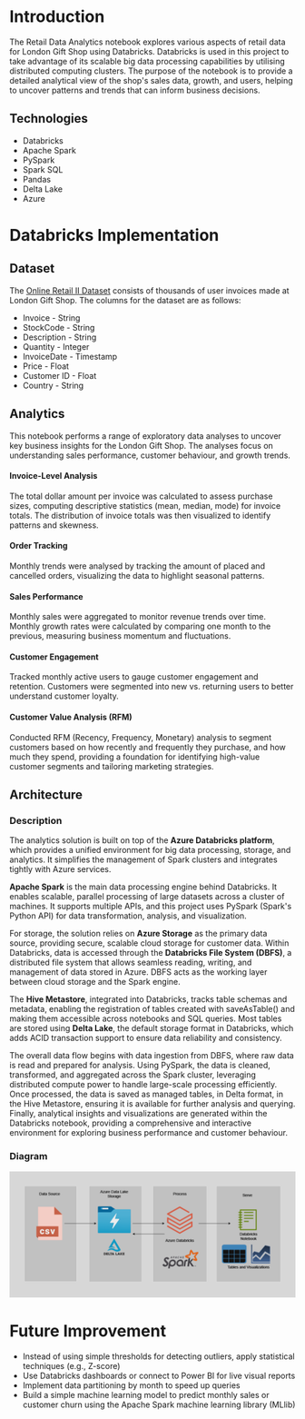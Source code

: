 # Introduction
The Retail Data Analytics notebook explores various aspects of retail data for London Gift Shop using Databricks. 
Databricks is used in this project to take advantage of its scalable big data processing capabilities by utilising distributed computing clusters.
The purpose of the notebook is to provide a detailed analytical view of the shop's sales data, growth, and users, helping to uncover patterns
and trends that can inform business decisions.

## Technologies
- Databricks
- Apache Spark
- PySpark
- Spark SQL
- Pandas
- Delta Lake
- Azure

# Databricks Implementation
## Dataset
The [Online Retail II Dataset](https://raw.githubusercontent.com/jarviscanada/jarvis_data_eng_demo/feature/data/python_data_wrangling/data/online_retail_II.csv) consists of thousands of user invoices made at London Gift Shop. The columns for the dataset are as follows:
- Invoice       - String
- StockCode     - String
- Description   - String
- Quantity      - Integer
- InvoiceDate   - Timestamp
- Price         - Float
- Customer ID   - Float
- Country       - String

## Analytics
This notebook performs a range of exploratory data analyses to uncover key business insights for the London Gift Shop. The analyses focus on understanding sales performance, customer behaviour, and growth trends. 

#### Invoice-Level Analysis
The total dollar amount per invoice was calculated to assess purchase sizes, computing descriptive statistics (mean, median, mode) for invoice totals. The distribution of invoice totals was then visualized to identify patterns and skewness.

#### Order Tracking
Monthly trends were analysed by tracking the amount of placed and cancelled orders, visualizing the data to highlight seasonal patterns. 

#### Sales Performance
Monthly sales were aggregated to monitor revenue trends over time. Monthly growth rates were calculated by comparing one month to the previous, measuring business momentum and fluctuations.

#### Customer Engagement
Tracked monthly active users to gauge customer engagement and retention. Customers were segmented into new vs. returning users to better understand customer loyalty.

#### Customer Value Analysis (RFM)
Conducted RFM (Recency, Frequency, Monetary) analysis to segment customers based on how recently and frequently they purchase, and how much they spend, providing a foundation for identifying high-value customer segments and tailoring marketing strategies.

## Architecture

### Description
The analytics solution is built on top of the **Azure Databricks platform**, which provides a unified environment for big data processing, storage, and analytics. It simplifies the management of Spark clusters and integrates tightly with Azure services. 

**Apache Spark** is the main data processing engine behind Databricks. It enables scalable, parallel processing of large datasets across a cluster of machines. It supports multiple APIs, and this project uses PySpark (Spark's Python API) for data transformation, analysis, and visualization. 

For storage, the solution relies on **Azure Storage** as the primary data source, providing secure, scalable cloud storage for customer data. Within Databricks, data is accessed through the **Databricks File System (DBFS)**, a distributed file system that allows seamless reading, writing, and management of data stored in Azure. DBFS acts as the working layer between cloud storage and the Spark engine.

The **Hive Metastore**, integrated into Databricks, tracks table schemas and metadata, enabling the registration of tables created with saveAsTable() and making them accessible across notebooks and SQL queries. Most tables are stored using **Delta Lake**, the default storage format in Databricks, which adds ACID transaction support to ensure data reliability and consistency.

The overall data flow begins with data ingestion from DBFS, where raw data is read and prepared for analysis. Using PySpark, the data is cleaned, transformed, and aggregated across the Spark cluster, leveraging distributed compute power to handle large-scale processing efficiently. Once processed, the data is saved as managed tables, in Delta format, in the Hive Metastore, ensuring it is available for further analysis and querying. Finally, analytical insights and visualizations are generated within the Databricks notebook, providing a comprehensive and interactive environment for exploring business performance and customer behaviour. 

### Diagram
![Azure Databricks Diagram](./assets/Retail%20Data%20Analytics%20Architecture.png)

# Future Improvement

- Instead of using simple thresholds for detecting outliers, apply statistical techniques (e.g., Z-score)
- Use Databricks dashboards or connect to Power BI for live visual reports
- Implement data partitioning by month to speed up queries
- Build a simple machine learning model to predict monthly sales or customer churn using the Apache Spark machine learning library (MLlib)

